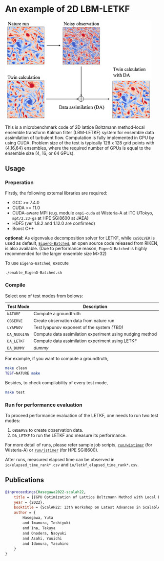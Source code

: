 # An example of 2D LBM-LETKF

<img width=480 src=doc/header.png />

This is a microbenchmark code of 2D lattice Boltzmann method-local ensemble transform Kalman filter (LBM-LETKF) system for ensemble data assimilation of turbulent flow.
Computation is fully implemented in GPU by using CUDA.
Problem size of the test is typically 128 x 128 grid points with {4,16,64} ensembles, where the required number of GPUs is equal to the ensemble size (4, 16, or 64 GPUs).

## Usage

### Preperation

Firstly, the following external libraries are required:

- GCC >= 7.4.0
- CUDA >= 11.0
- CUDA-aware MPI (e.g. module `ompi-cuda` at Wisteria-A at ITC UTokyo, `mpt/2.23-ga` at HPE SGI8600 at JAEA)
- HDF5 (ver 1.8.2 and 1.12.0 are confirmed)
- Boost C++

**optional:** As eigenvalue decomposition solver for LETKF, while `cuSOLVER` is used as default, [`EigenG-Batched`](https://www.r-ccs.riken.jp/labs/lpnctrt/projects/eigengbatched/index.html), an open source code released from RIKEN, is also available.
(Due to performance reason, `EigenG-Batched` is highly recommended for the larger ensemble size M>32)

To use `EigenG-Batched`, execute
```
./enable_EigenG-Batched.sh
```

### Compile

Select one of test modes from bolows:

| Test Mode | Description |
| -- | -- |
| `NATURE` | Compute a groundtruth |
| `OBSERVE` | Create observation data from nature run |
| `LYAPNOV` | Test lyapunov exponent of the system *(TBD)* |
| `DA_NUDGING` | Compute data assimilation experiment using nudging method |
| `DA_LETKF` | Compute data assimilation experiment using LETKF |
| `DA_DUMMY` | *dummy* |

For example, if you want to compute a groundtruth,
```bash
make clean
TEST=NATURE make
```

Besides, to check compilability of every test mode,

```bash
make test
```

### Run for performance evaluation

To proceed performance evaluation of the LETKF, one needs to run two test modes:

1. `OBSERVE` to create observation data.
2. `DA_LETKF` to run the LETKF and measure its performance.

For more detail of runs, please refer sample job scripts, [`run/wistimer`](run/wistimer) (for Wisteria-A) or [`run/jstimer`](run/jstimer) (for HPE SGI8600).

After runs, measured elapsed time can be observed in `io/elapsed_time_rank*.csv` and `io/letkf_elapsed_time_rank*.csv`.

## Publications

```bibtex
@inproceedings{Hasegawa2022-scalah22,
    title = {{GPU Optimization of Lattice Boltzmann Method with Local Ensemble Transform Kalman Filter}},
    year = {2022},
    booktitle = {ScalAH22: 13th Workshop on Latest Advances in Scalable Algorithms for Large-Scale Heterogeneous Systems held in conjunction with SC22: The International Conference for High Performance Computing, Networking, Storage and Analysis  (in press)},
    author = {
        Hasegawa, Yuta
        and Imamura, Toshiyuki
        and Ina, Takuya
        and Onodera, Naoyuki
        and Asahi, Yuuichi
        and Idomura, Yasuhiro
    }
}
```

